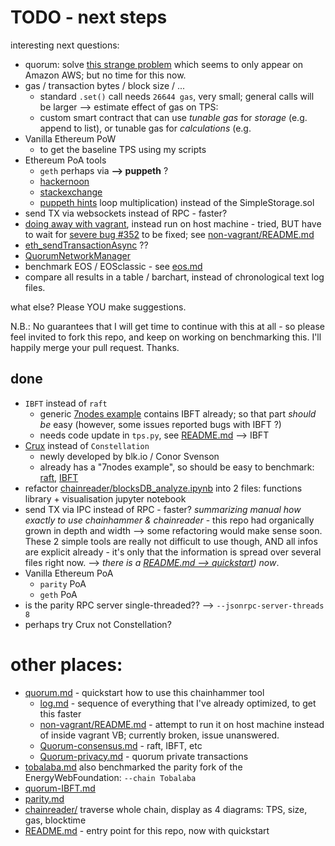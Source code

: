 # TODO - next steps

interesting next questions:


* quorum: solve [this strange problem](https://gitlab.com/electronDLT/chainhammer/blob/d3b408d325e1089c54071aeceb4af06b75133dd2/reproduce_TODO-crux.md#problems) which seems to only appear on Amazon AWS; but no time for this now.
* gas / transaction bytes / block size / ...
  * standard `.set()` call needs `26644 gas`, very small; general calls will be larger --> estimate effect of gas on TPS:
  * custom smart contract that can use *tunable gas* for *storage* (e.g. append to list), or tunable gas for *calculations* (e.g. 
* Vanilla Ethereum PoW
  * to get the baseline TPS using my scripts
* Ethereum PoA tools
  * `geth` perhaps via **--> puppeth** ?
  * [hackernoon](https://hackernoon.com/setup-your-own-private-proof-of-authority-ethereum-network-with-geth-9a0a3750cda8)
  * [stackexchange](https://ethereum.stackexchange.com/questions/15644/setting-up-a-private-poa-clique-network-with-puppeth/15649#15649)
  * [puppeth hints](https://github.com/ethereum/go-ethereum/issues/15581)
loop multiplication) instead of the SimpleStorage.sol
* send TX via websockets instead of RPC - faster?
* [doing away with vagrant](log.md#doing-away-with-vagrant), instead run on host machine - tried, BUT have to wait for [severe bug #352](https://github.com/jpmorganchase/quorum/issues/352#issuecomment-384731645) to be fixed; see [non-vagrant/README.md](https://github.com/drandreaskrueger/quorum-examples/blob/e8a368fa5248400472dc1bb66f3de4f38c26d9a9/non-vagrant/README.md)
* [eth_sendTransactionAsync](https://github.com/jpmorganchase/quorum/issues/346#issuecomment-382216968) ??
* [QuorumNetworkManager](https://github.com/ConsenSys/QuorumNetworkManager)
* benchmark EOS / EOSclassic - see [eos.md](eos.md)
* compare all results in a table / barchart, instead of chronological text log files.

what else? Please YOU make suggestions.

N.B.: No guarantees that I will get time to continue with this at all - so please feel invited to fork this repo, and keep on working on benchmarking this. I'll happily merge your pull request. Thanks.

## done
* `IBFT` instead of `raft`
  * generic [7nodes example](https://github.com/drandreaskrueger/quorum-examples/blob/master/examples/7nodes/README.md#7-nodes) contains IBFT already; so that part *should be* easy (however, some issues reported bugs with IBFT ?)
  * needs code update in `tps.py`, see [README.md](README.md) --> IBFT
* [Crux](https://medium.com/blk-io/announcing-crux-a-secure-enclave-for-quorum-61afbfdb79e4) instead of `Constellation`
  * newly developed by blk.io / Conor Svenson
  * already has a "7nodes example", so should be easy to benchmark: [raft](https://github.com/blk-io/quorum-examples/blob/68610ee8ff9aa187d3ba76c92ed2c991c0b59e7b/examples/7nodes/raft-start.sh#L7), [IBFT](https://github.com/blk-io/quorum-examples/blob/68610ee8ff9aa187d3ba76c92ed2c991c0b59e7b/examples/7nodes/istanbul-start.sh#L7)
* refactor [chainreader/blocksDB_analyze.ipynb](chainreader/blocksDB_analyze.ipynb) into 2 files: functions library + visualisation jupyter notebook
* send TX via IPC instead of RPC - faster?
*summarizing manual how exactly to use chainhammer & chainreader* - this repo had organically grown in depth and width --> some refactoring would make sense soon. These 2 simple tools are really not difficult to use though, AND all infos are explicit already - it's only that the information is spread over several files right now. --> *there is a [README.md --> quickstart](README.md#quickstart)) now*.
* Vanilla Ethereum PoA
  * `parity` PoA
  * `geth` PoA
* is the parity RPC server single-threaded?? --> `--jsonrpc-server-threads 8`
* perhaps try Crux not Constellation? 

# other places:
* [quorum.md](quorum.md) - quickstart how to use this chainhammer tool
  * [log.md](log.md) - sequence of everything that I've already optimized, to get this faster 
  * [non-vagrant/README.md](https://github.com/drandreaskrueger/quorum-examples/blob/master/non-vagrant/README.md) - attempt to run it on host machine instead of inside vagrant VB; currently broken, issue unanswered.
  * [Quorum-consensus.md](https://gitlab.com/electronDLT/training-material/blob/master/EEA/Quorum-consensus.md) - raft, IBFT, etc
  * [Quorum-privacy.md](https://gitlab.com/electronDLT/training-material/blob/master/EEA/Quorum-privacy.md) - quorum private transactions
* [tobalaba.md](tobalaba.md) also benchmarked the parity fork of the EnergyWebFoundation: `--chain Tobalaba`
* [quorum-IBFT.md](quorum-IBFT.md)
* [parity.md](parity.md)
* [chainreader/](chainreader/) traverse whole chain, display as 4 diagrams: TPS, size, gas, blocktime
* [README.md](README.md) - entry point for this repo, now with quickstart

